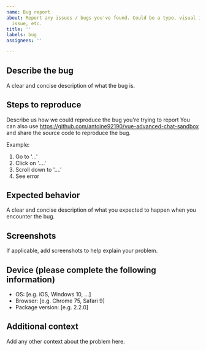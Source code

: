```yaml
---
name: Bug report
about: Report any issues / bugs you've found. Could be a typo, visual issue, functional
  issue, etc.
title: ''
labels: bug
assignees: ''

---
```


## Describe the bug

A clear and concise description of what the bug is.

## Steps to reproduce

Describe us how we could reproduce the bug you're trying to report
You can also use https://github.com/antoine92190/vue-advanced-chat-sandbox and share the source code to reproduce the bug.

Example:

 1. Go to '...'
 2. Click on '....'
 3. Scroll down to '....'
 4. See error

## Expected behavior

A clear and concise description of what you expected to happen when you encounter the bug.

## Screenshots

If applicable, add screenshots to help explain your problem.

## Device (please complete the following information)

- OS: [e.g. iOS, Windows 10, ...]
- Browser: [e.g. Chrome 75, Safari 9]
- Package version: [e.g. 2.2.0]

## Additional context

Add any other context about the problem here.
